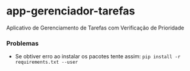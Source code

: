 # app-gerenciador-tarefas
Aplicativo de Gerenciamento de Tarefas com Verificação de Prioridade

### Problemas
 - Se obtiver erro ao instalar os pacotes tente assim: `pip install -r requirements.txt --user`